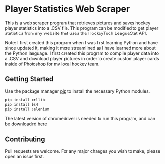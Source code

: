 # Player Statistics Web Scraper
This is a web scraper program that retrieves pictures and saves hockey player statistics into a .CSV file. This program can be modified to get player statistics from any website that uses the HockeyTech LeagueStat API.

Note: I first created this program when I was first learning Python and have since updated it, making it more streamlined as I have learned
more about the Python language. I first created this program to compile player data into a .CSV and download player pictures in order to
create custom player cards inside of Photoshop for my local hockey team.

## Getting Started

Use the package manager [pip](https://pip.pypa.io/en/stable/) to install the necessary Python modules.

```bash
pip install urllib
pip install bs4
pip install selenium
```

The latest version of chromedriver is needed to run this program, and can be downloaded [here](https://chromedriver.chromium.org/downloads)

## Contributing
Pull requests are welcome. For any major changes you wish to make, please open an issue first.
